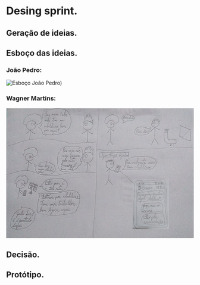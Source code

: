# Desing sprint.
## Geração de ideias.
## Esboço das ideias.
### João Pedro:
![Esboço João Pedro](https://github.com/UnBArqDsw2020-2/2020.2_G2_Encare/blob/11_esboco_ideia/docs/imagens/Esbo%C3%A7o_Joao_Pedro.png))

### Wagner Martins:
![Esboço Wagner](docs/imagens/esboco_storyboard_wagner.jpg)

## Decisão.
## Protótipo.